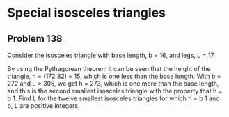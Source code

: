 #  Special isosceles triangles
## Problem 138


Consider the isosceles triangle with base length, b = 16, and legs, L = 17.


By using the Pythagorean theorem it can be seen that the height of the triangle, h = (172 82) = 15, which is one less than the base length.
With b = 272 and L = 305, we get h = 273, which is one more than the base length, and this is the second smallest isosceles triangle with the property that h = b  1.
Find  L for the twelve smallest isosceles triangles for which h = b  1 and b, L are positive integers.




